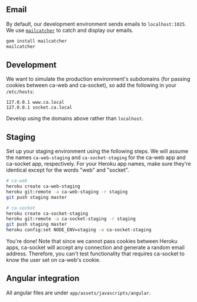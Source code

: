 
## Email

By default, our development environment sends emails to `localhost:1025`. We use [`mailcatcher`](http://mailcatcher.me/) to catch and display our emails.

```bash
gem install mailcatcher
mailcatcher
```

## Development

We want to simulate the production environment's subdomains (for passing cookies between ca-web and ca-socket), so add the following in your `/etc/hosts`:

```
127.0.0.1 www.ca.local
127.0.0.1 socket.ca.local
```

Develop using the domains above rather than `localhost`.

## Staging

Set up your staging environment using the following steps. We will assume the names `ca-web-staging` and `ca-socket-staging` for the ca-web app and ca-socket app, respectively. For your Heroku app names, make sure they're identical except for the words "web" and "socket".

```bash
# ca-web
heroku create ca-web-staging
heroku git:remote -a ca-web-staging -r staging
git push staging master

# ca-socket
heroku create ca-socket-staging
heroku git:remote -a ca-socket-staging -r staging
git push staging master
heroku config:set NODE_ENV=staging -a ca-socket-staging
```

You're done! Note that since we cannot pass cookies between Heroku apps, ca-socket will accept any connection and generate a random email address. Therefore, you can't test functionality that requires ca-socket to know the user set on ca-web's cookie.

## Angular integration

All angular files are under `app/assets/javascripts/angular`.
